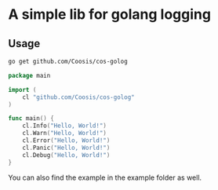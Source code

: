 # A simple lib for golang logging
## Usage
```bash
go get github.com/Coosis/cos-golog
```
```go
package main

import (
	cl "github.com/Coosis/cos-golog"
)

func main() {
	cl.Info("Hello, World!")
	cl.Warn("Hello, World!")
	cl.Error("Hello, World!")
	cl.Panic("Hello, World!")
	cl.Debug("Hello, World!")
}
```
You can also find the example in the example folder as well.
